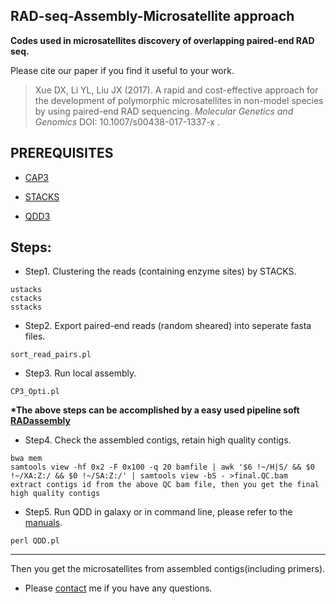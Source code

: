 RAD-seq-Assembly-Microsatellite approach
---
<strong>Codes used in microsatellites discovery of overlapping paired-end RAD seq.</strong>

Please cite our paper if you find it useful to your work.

>Xue DX, Li YL, Liu JX (2017). A rapid and cost-effective approach for the development of polymorphic microsatellites 
in non-model species by using paired-end RAD sequencing. <em>Molecular Genetics and Genomics</em> DOI: 10.1007/s00438-017-1337-x
.

PREREQUISITES
---
* [CAP3](http://seq.cs.iastate.edu/cap3.html)

* [STACKS](http://catchenlab.life.illinois.edu/stacks/)

* [QDD3](http://net.imbe.fr/~emeglecz/qdd_download.html)

Steps:
---
* Step1. Clustering the reads (containing enzyme sites) by STACKS.
```
ustacks
cstacks
sstacks
```
* Step2. Export paired-end reads (random sheared) into seperate fasta files.
```
sort_read_pairs.pl
```
* Step3. Run local assembly.
```
CP3_Opti.pl
```
<strong>*The above steps can be accomplished by a easy used pipeline soft [RADassembly](https://github.com/lyl8086/RADscripts/tree/master/RADassembly/Pipeline)</strong>

* Step4. Check the assembled contigs, retain high quality contigs.
```
bwa mem
samtools view -hf 0x2 -F 0x100 -q 20 bamfile | awk '$6 !~/H|S/ && $0 !~/XA:Z:/ && $0 !~/SA:Z:/' | samtools view -bS - >final.QC.bam
extract contigs id from the above QC bam file, then you get the final high quality contigs
```
* Step5. Run QDD in galaxy or in command line, please refer to the [manuals](http://net.imbe.fr/~emeglecz/QDDweb/QDD-3.1.2/Documentation_QDD-3.1.2.pdf).
```
perl QDD.pl
```

---

Then you get the microsatellites from assembled contigs(including primers).


* Please [contact](mailto:liyulong12@mails.ucas.ac.cn) me if you have any questions.
